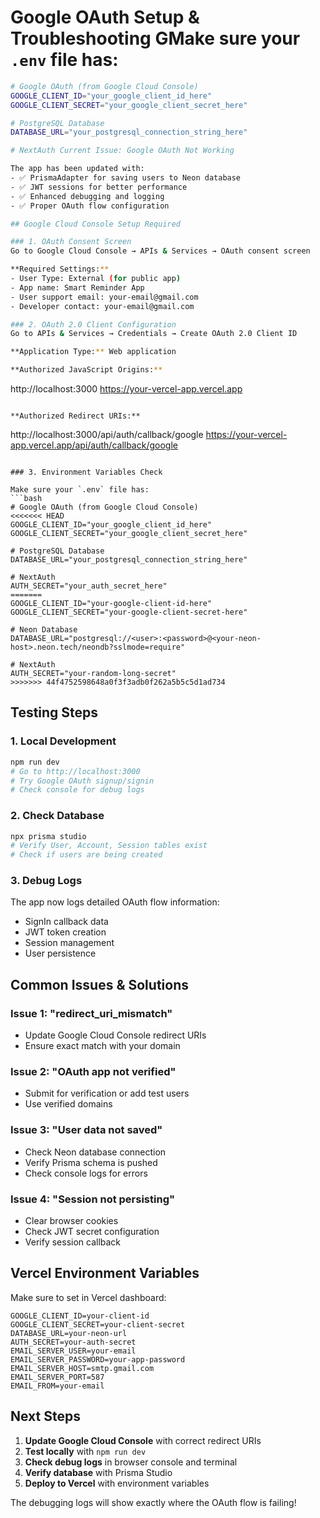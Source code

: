 # Google OAuth Setup & Troubleshooting GMake sure your `.env` file has:
```bash
# Google OAuth (from Google Cloud Console)
GOOGLE_CLIENT_ID="your_google_client_id_here"
GOOGLE_CLIENT_SECRET="your_google_client_secret_here"

# PostgreSQL Database
DATABASE_URL="your_postgresql_connection_string_here"

# NextAuth Current Issue: Google OAuth Not Working

The app has been updated with:
- ✅ PrismaAdapter for saving users to Neon database
- ✅ JWT sessions for better performance
- ✅ Enhanced debugging and logging
- ✅ Proper OAuth flow configuration

## Google Cloud Console Setup Required

### 1. OAuth Consent Screen
Go to Google Cloud Console → APIs & Services → OAuth consent screen

**Required Settings:**
- User Type: External (for public app)
- App name: Smart Reminder App
- User support email: your-email@gmail.com
- Developer contact: your-email@gmail.com

### 2. OAuth 2.0 Client Configuration
Go to APIs & Services → Credentials → Create OAuth 2.0 Client ID

**Application Type:** Web application

**Authorized JavaScript Origins:**
```
http://localhost:3000
https://your-vercel-app.vercel.app
```

**Authorized Redirect URIs:**
```
http://localhost:3000/api/auth/callback/google
https://your-vercel-app.vercel.app/api/auth/callback/google
```

### 3. Environment Variables Check

Make sure your `.env` file has:
```bash
# Google OAuth (from Google Cloud Console)
<<<<<<< HEAD
GOOGLE_CLIENT_ID="your_google_client_id_here"
GOOGLE_CLIENT_SECRET="your_google_client_secret_here"

# PostgreSQL Database
DATABASE_URL="your_postgresql_connection_string_here"

# NextAuth
AUTH_SECRET="your_auth_secret_here"
=======
GOOGLE_CLIENT_ID="your-google-client-id-here"
GOOGLE_CLIENT_SECRET="your-google-client-secret-here"

# Neon Database
DATABASE_URL="postgresql://<user>:<password>@<your-neon-host>.neon.tech/neondb?sslmode=require"

# NextAuth
AUTH_SECRET="your-random-long-secret"
>>>>>>> 44f4752598648a0f3f3adb0f262a5b5c5d1ad734
```

## Testing Steps

### 1. Local Development
```bash
npm run dev
# Go to http://localhost:3000
# Try Google OAuth signup/signin
# Check console for debug logs
```

### 2. Check Database
```bash
npx prisma studio
# Verify User, Account, Session tables exist
# Check if users are being created
```

### 3. Debug Logs
The app now logs detailed OAuth flow information:
- SignIn callback data
- JWT token creation
- Session management
- User persistence

## Common Issues & Solutions

### Issue 1: "redirect_uri_mismatch"
- Update Google Cloud Console redirect URIs
- Ensure exact match with your domain

### Issue 2: "OAuth app not verified"
- Submit for verification or add test users
- Use verified domains

### Issue 3: "User data not saved"
- Check Neon database connection
- Verify Prisma schema is pushed
- Check console logs for errors

### Issue 4: "Session not persisting"
- Clear browser cookies
- Check JWT secret configuration
- Verify session callback

## Vercel Environment Variables

Make sure to set in Vercel dashboard:
```
GOOGLE_CLIENT_ID=your-client-id
GOOGLE_CLIENT_SECRET=your-client-secret
DATABASE_URL=your-neon-url
AUTH_SECRET=your-auth-secret
EMAIL_SERVER_USER=your-email
EMAIL_SERVER_PASSWORD=your-app-password
EMAIL_SERVER_HOST=smtp.gmail.com
EMAIL_SERVER_PORT=587
EMAIL_FROM=your-email
```

## Next Steps

1. **Update Google Cloud Console** with correct redirect URIs
2. **Test locally** with `npm run dev`
3. **Check debug logs** in browser console and terminal
4. **Verify database** with Prisma Studio
5. **Deploy to Vercel** with environment variables

The debugging logs will show exactly where the OAuth flow is failing!
